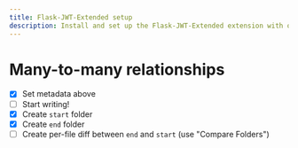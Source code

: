 ```yaml
---
title: Flask-JWT-Extended setup
description: Install and set up the Flask-JWT-Extended extension with our REST API.
---
```


# Many-to-many relationships

- [x] Set metadata above
- [ ] Start writing!
- [x] Create `start` folder
- [x] Create `end` folder
- [ ] Create per-file diff between `end` and `start` (use "Compare Folders")